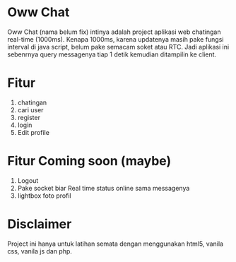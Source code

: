 # Oww Chat
Oww Chat (nama belum fix) intinya adalah project aplikasi web chatingan real-time (1000ms). Kenapa 1000ms, karena updatenya masih pake fungsi interval di java script, belum pake semacam soket atau RTC. Jadi aplikasi ini sebenrnya query messagenya tiap 1 detik kemudian ditampilin ke client. 

# Fitur
1. chatingan
2. cari user
3. register
4. login
5. Edit profile

# Fitur Coming soon (maybe)
1. Logout
2. Pake socket biar Real time status online sama messagenya
3. lightbox foto profil

# Disclaimer
Project ini hanya untuk latihan semata dengan menggunakan html5, vanila css, vanila js dan php. 

